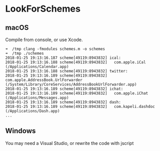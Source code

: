 # LookForSchemes

## macOS

Compile from console, or use Xcode.

```
➜  /tmp clang -fmodules schemes.m -o schemes
➜  /tmp ./schemes
2018-01-25 19:13:16.187 scheme[49119:8943832] ical:
2018-01-25 19:13:16.188 scheme[49119:8943832] 	com.apple.iCal (/Applications/Calendar.app)
2018-01-25 19:13:16.188 scheme[49119:8943832] twitter:
2018-01-25 19:13:16.189 scheme[49119:8943832] 	com.apple.AddressBook.UrlForwarder (/System/Library/CoreServices/AddressBookUrlForwarder.app)
2018-01-25 19:13:16.189 scheme[49119:8943832] ichat:
2018-01-25 19:13:16.189 scheme[49119:8943832] 	com.apple.iChat (/Applications/Messages.app)
2018-01-25 19:13:16.189 scheme[49119:8943832] dash:
2018-01-25 19:13:16.189 scheme[49119:8943832] 	com.kapeli.dashdoc (/Applications/Dash.app)
...
```

## Windows

You may need a Visual Studio, or rewrite the code with jscript
